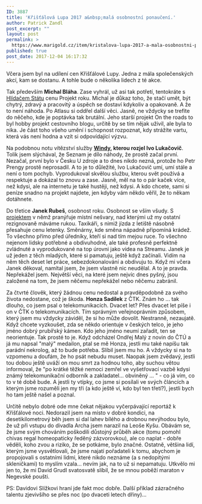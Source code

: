 ```yaml
---
ID: 3887
title: 'Křišťálová Lupa 2017 a&nbsp;malá osobnostní ponaučení.'
author: Patrick Zandl
post_excerpt: ""
layout: post
permalink: >
  https://www.marigold.cz/item/kristalova-lupa-2017-a-mala-osobnostni-ponauceni
published: true
post_date: 2017-12-04 16:17:32
---
```

Včera jsem byl na udílení cen Křišťálové Lupy. Jedna z mála společenských akcí, kam se dostanu. A tohle bude o několika lidech z té akce.<!--more-->

Tak především <strong>Michal Bláha</strong>. Zase vyhrál, už asi tak potřetí, tentokráte s <a href="http://www.hlidacstatu.cz">Hlídačem Státu</a> cenu Projekt roku. Michal je důkaz toho, že stačí umět, být chytrý, zdravý a pracovitý a úspěch se dostaví kdykoliv a opakovaně. A že to není náhoda. Po Atlasu si oddřel další věci. Jasně, ne vždycky se trefíte do něčeho, kde je poptávka tak brutální. Jeho starší projekt On the roads to byl hobby projekt cestovního blogu, určitě by se tím nějak uživil, ale byla to nika. Je část toho všeho umění i schopnost rozpoznat, kdy strážíte vartu, která vás není hodna a vzít si odpovídající výzvu.

Na podobnou notu vítězství služby <strong><a href="http://www.windy.com">Windy</a>, kterou rozjel Ivo Lukačovič</strong>. Tolik jsem slýchával, že Seznam je dílo náhody, že prostě začal první. Nezačal, první bylo v Česku U zdroje a to dnes nikdo nezná, protože ho Petr Prengy prostě neprosadil. A to je to důležité, Ivo Lukačovič umí, umí stále a není o tom pochyb. Vyprodukoval skvělou službu, kterou svět používá a respektuje a dokázal to znovu a zase. Jasně, měl na to o pár kaček více, než kdysi, ale na internetu je také hustěji, než kdysi. A kdo chcete, sami si peníze snadno na projekt najdete, jen kdyby vám někdo věřil, že to někam dotáhnete.

Do třetice <strong>Janek Rubeš</strong>, osobnost roku. Osobnost se vším všudy. S <a href="https://www.youtube.com/playlist?list=PLM9_KZNJw8qGuEHJf4lcfIiGwpiRtcKAm&amp;disable_polymer=true">projektem</a> v němž pranýřuje místní nešvary, nad kterými už my ostatní rezignovaně máváme rukou. Taxikáři, s nimiž jízda z letiště násobně přesahuje cenu letenky. Směnárny, kde směna nápadně připomíná krádež. To všechno přímo před úředníky, kteří si nad tím mejou ruce. To všechno nejenom lidsky potřebné a obdivuhodné, ale také profesně perfektně zvládnuté a vyprodukované na top úrovni jako videa na Streamu. Janek je už jeden z těch mladých, které si pamatuju, ještě když začínali. Vidím na něm těch deset let práce, sebezdokonalování a obdivuju to. Když mi včera Janek děkoval, namítal jsem, že jsem vlastně nic neudělal. A to je pravda. Nepřekážel jsem. Největší věci, na které jsem nejvíc dnes pyšný, jsou založené na tom, že jsem něčemu nepřekážel nebo něčemu zabránil.

Za čtvrté člověk, který žádnou cenu nedostal a pravděpodobně za svého života nedostane, což je škoda. <strong>Honza Sadílek</strong> z ČTK. Znám ho ... tak dlouho, co jsem psal o telekomunikacích. Dvacet let? Přes dvacet let píše i on v ČTK o telekomunikacích. Tím správným veřejnoprávním způsobem, který jsem mu vždycky záviděl, že si ho může dovolit. Nestranně, nezaujatě. Když chcete vyzkoušet, zda se někdo orientuje v českých telco, je jeho jméno dobrý prubířský kámen. Kdo jeho jméno neumí zařadit, ten se neorientuje. Tak prosté to je. Když odcházel Ondřej Malý z novin do ČTÚ a já mu napsal "malý" medailon, ptal se mě Honza, jestli mu také napíšu tak parádní nekrolog, až to bude potřeba. Slíbil jsem mu ho. A vždycky si na to vzpomenu a doufám, že ho psát nebudu muset. Naopak jsem zvědavý, jestli tou dobou ještě uváží on mou smrt za hodnou toho, aby suchou větou informoval, že "po krátké těžké nemoci zemřel ve vyšetřovací vazbě kdysi známý telekomunikační odborník a zakladatel... obviněný ... " - co já vím, co to v té době bude. A jestli ty vtípky, co jsme si posílali ve svých článcích a kterým jsme rozuměli jen my tři (a kdo ještě ví, kdo byl ten třetí?), jestli bych ho tam ještě našel a poznal.

Určitě nebylo dobré ode mne čekat nějakou vyčerpávající reportáž k Křišťálové noci. Nedorazil jsem na místo v dobré kondici, na desetikilometrový běh jsem si dal lahev bílého a drobnou nevýhodou bylo, že už při vstupu do divadla Archa jsem narazil na Leoše Kyšu. Obávám se, že jsme svým chováním poškodili důstojný průběh akce (tomu pomohl chivas regal homeopaticky ředěný zázvorovkou), ale co naplat - dobře věděli, koho zvou a riziko, že se potkáme, bylo značné. Ostatně, většina lidí, kterým jsme vysvětlovali, že jsme najatí pořadateli k tomu, abychom je propojovali s ostatními lidmi, které nikdo neznáme (a s nedopitými skleničkami) to myslím vzala... nevím jak, na to už si nepamatuju. Utkvělo mi jen to, že mi David Grudl svatosvatě slíbil, že se mnou poběží maraton v Negevské poušti.

PS: Davidovi Slížkovi hraní jde fakt moc dobře. Další příklad zázračného talentu zjevivšího se přes noc (po dvaceti letech dřiny)...